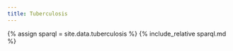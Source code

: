 ```yaml
---
title: Tuberculosis
---
```


{% assign sparql = site.data.tuberculosis %}
{% include_relative sparql.md %}
